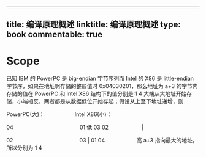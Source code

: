 
---
title: 编译原理概述
linktitle: 编译原理概述
type: book
commentable: true
---

# Scope

已知 IBM 的 PowerPC 是 big-endian 字节序列而 Intel 的 X86 是 little-endian 字节序，如果在地址啊存储的整形值时 0x04030201，那么地址为 a+3 的字节内存储的值在 PowerPC 和 Intel X86 结构下的值分别是:1 4
大端从大地址开始存储，小端相反，两者都是从数据低位开始存起；假设从上至下地址递增，则

PowerPC(大)：                    Intel X86(小)：

04                                            01
低
03
02                      |

02                                            03
|
01
04                     高
a+3 指向最大的地址，所以分别为 1 4

    